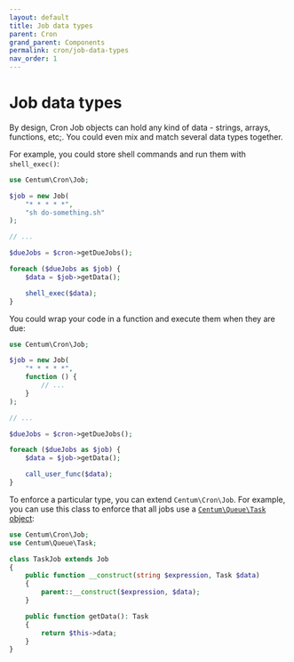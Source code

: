 ```yaml
---
layout: default
title: Job data types
parent: Cron
grand_parent: Components
permalink: cron/job-data-types
nav_order: 1
---
```




# Job data types

By design, Cron Job objects can hold any kind of data - strings, arrays, functions, etc;.
You could even mix and match several data types together.

For example, you could store shell commands and run them with `shell_exec()`:

```php
use Centum\Cron\Job;

$job = new Job(
    "* * * * *",
    "sh do-something.sh"
);

// ...

$dueJobs = $cron->getDueJobs();

foreach ($dueJobs as $job) {
    $data = $job->getData();

    shell_exec($data);
}
```

You could wrap your code in a function and execute them when they are due:

```php
use Centum\Cron\Job;

$job = new Job(
    "* * * * *",
    function () {
        // ...
    }
);

// ...

$dueJobs = $cron->getDueJobs();

foreach ($dueJobs as $job) {
    $data = $job->getData();

    call_user_func($data);
}
```

To enforce a particular type, you can extend `Centum\Cron\Job`.
For example, you can use this class to enforce that all jobs use a [`Centum\Queue\Task` object](../queue/index.md):

```php
use Centum\Cron\Job;
use Centum\Queue\Task;

class TaskJob extends Job
{
    public function __construct(string $expression, Task $data)
    {
        parent::__construct($expression, $data);
    }

    public function getData(): Task
    {
        return $this->data;
    }
}
```